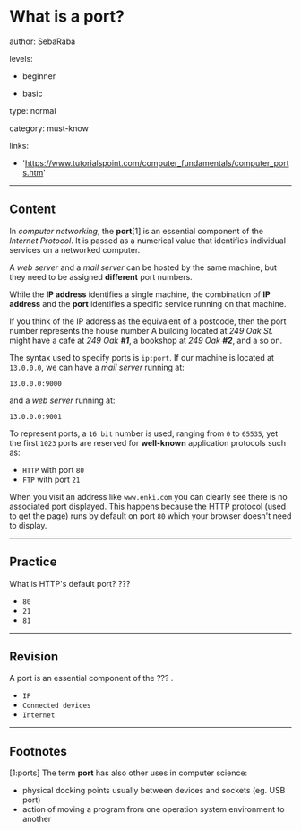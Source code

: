 # What is a port?
author: SebaRaba

levels:

  - beginner

  - basic

type: normal

category: must-know

links:

  - 'https://www.tutorialspoint.com/computer_fundamentals/computer_ports.htm'

---
## Content

In *computer networking*, the **port**[1] is an essential component of the *Internet Protocol*. It is passed as a numerical value that identifies individual services on a networked computer.

A *web server* and a *mail server* can be hosted by the same machine, but they need to be assigned **different** port numbers.

While the **IP address** identifies a single machine, the combination of **IP address** and the **port** identifies a specific service running on that machine.

If you think of the IP address as the equivalent of a postcode, then the port number represents the house number
A building located at *249 Oak St.* might have a café at *249 Oak **#1***, a bookshop at *249 Oak **#2***, and a so on.

The syntax used to specify ports is `ip:port`. If our machine is located at `13.0.0.0`, we can have a *mail server* running at:
```
13.0.0.0:9000
```
and a *web server* running at:
```
13.0.0.0:9001
```
To represent ports, a `16 bit` number is used, ranging from `0` to `65535`, yet the first `1023` ports are reserved for **well-known** application protocols such as:
 - `HTTP` with port `80`
 - `FTP` with port `21`

When you visit an address like `www.enki.com` you can clearly see there is no associated port displayed.
This happens because the HTTP protocol (used to get the page) runs by default on port `80` which your browser doesn't need to display.

---
## Practice
What is HTTP's default port?
???

* `80`
* `21`
* `81`
---
## Revision

A port is an essential component of the ??? .

* `IP`
* `Connected devices`
* `Internet`

---
## Footnotes

[1:ports]
The term **port** has also other uses in computer science:
 - physical docking points usually between devices and sockets (eg. USB port)
 - action of moving a program from one operation system environment to another
